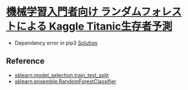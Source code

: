 # [機械学習入門者向け ランダムフォレストによる Kaggle Titanic生存者予測](https://avinton.com/academy/random-forest/)
- Dependency error in pip3 [Solution](https://github.com/jazzband/pip-tools/issues/1657)

## Reference
- [sklearn.model_selection.train_test_split](https://scikit-learn.org/stable/modules/generated/sklearn.model_selection.train_test_split.html)
- [sklearn.ensemble.RandomForestClassifier](https://scikit-learn.org/stable/modules/generated/sklearn.ensemble.RandomForestClassifier.html?highlight=randomforest#sklearn.ensemble.RandomForestClassifier)
